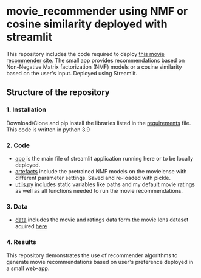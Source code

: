 # movie_recommender using NMF or cosine similarity deployed with streamlit

This repository includes the code required to deploy <a href="https://grouplens.org/datasets/movielens/.">this movie recommender site.</a>
The small app provides recommendations based on Non-Negative Matrix factorization (NMF) models or a cosine similarity based on the user's input. Deployed using Streamlit. 

## Structure of the repository

### 1. Installation

Download/Clone and pip install the libraries listed in the [requirements](requirements.txt) file. This code is written in python 3.9

### 2. Code

- [app](app.py) is the main file of streamlit application running here or to be locally deployed. 
- [artefacts](./artefacts/) include the pretrained NMF models on the movielense with different parameter settings. Saved and re-loaded with pickle.
- [utils.py](utils.py) includes static variables like paths and my default movie ratings as well as all functions needed to run the movie recommendations.

### 3. Data
- [data](./data/) includes the movie and ratings data form the movie lens dataset aquired <a href="ahttps://grouplens.org/datasets/movielens/.">here</a>

### 4. Results
This repository demonstrates the use of recommender algorithms to generate movie recommendations based on user's preference deployed in a small web-app.
